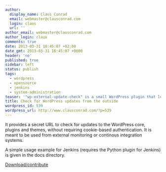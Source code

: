 ```yaml
---
author:
  display_name: Claus Conrad
  email: webmaster@clausconrad.com
  login: claus
  url: ''
author_email: webmaster@clausconrad.com
author_login: claus
comments: true
date: 2013-03-31 18:45:07 +02:00
date_gmt: 2013-03-31 16:45:07 +0000
header: 'no'
published: true
sidebar: left
status: publish
tags:
  - wordpress
  - opensource
  - jenkins
  - system-administration
teaser: '"wp-external-update-check" is a small WordPress plugin that lets you check your WordPress site(s) for updates.'
title: Check for WordPress updates from the outside
wordpress_id: 539
wordpress_url: http://www.clausconrad.com/?p=539
---
```

It provides a secret URL to check for updates to the WordPress core, plugins and themes, without requiring cookie-based authentication. It is meant to be used from external monitoring or continous integration systems.

A simple usage example for Jenkins (requires the Python plugin for Jenkins) is given in the docs directory.

[Download/contribute](https://github.com/cconrad/wp-external-update-check)
